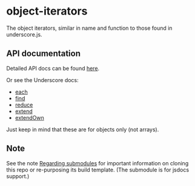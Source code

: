 # object-iterators

The object iterators, similar in name and function to those found in underscore.js.

## API documentation

Detailed API docs can be found [here](http://joneit.github.io/object-iterators/global.html).

Or see the Underscore docs:

* [each](http://underscorejs.org/#each)
* [find](http://underscorejs.org/#find)
* [reduce](http://underscorejs.org/#reduce)
* [extend](http://underscorejs.org/#extend)
* [extendOwn](http://underscorejs.org/#extendOwn)

Just keep in mind that these are for objects only (not arrays).

## Note
See the note [Regarding submodules](https://github.com/openfin/rectangular#regarding-submodules)
for important information on cloning this repo or re-purposing its build template. (The submodule is for jsdocs support.)
